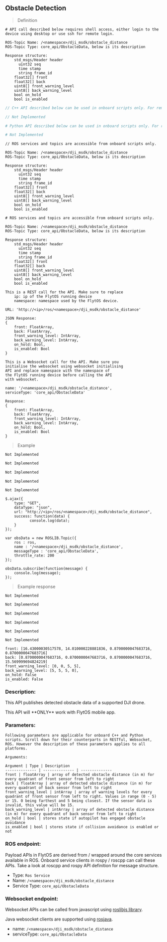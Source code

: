 ## Obstacle Detection

> Definition

```shell
# API call described below requires shell access, either login to the device using desktop or use ssh for remote login.

ROS-Topic Name: /<namespace>/dji_msdk/obstacle_distance
ROS-Topic Type: core_api/ObstacleData, below is its description

Response structure:
    std_msgs/Header header
      uint32 seq
      time stamp
      string frame_id
    float32[] front
    float32[] back
    uint8[] front_warning_level
    uint8[] back_warning_level
    bool on_hold
    bool is_enabled
```

```cpp
// C++ API described below can be used in onboard scripts only. For remote scripts you can use http client libraries to call FlytOS REST endpoints from C++.

// Not Implemented
```

```python
# Python API described below can be used in onboard scripts only. For remote scripts you can use http client libraries to call FlytOS REST endpoints from Python.

# Not Implemented
```

```cpp--ros
// ROS services and topics are accessible from onboard scripts only.

ROS-Topic Name: /<namespace>/dji_msdk/obstacle_distance
ROS-Topic Type: core_api/ObstacleData, below is its description

Response structure:
    std_msgs/Header header
      uint32 seq
      time stamp
      string frame_id
    float32[] front
    float32[] back
    uint8[] front_warning_level
    uint8[] back_warning_level
    bool on_hold
    bool is_enabled
```

```python--ros
# ROS services and topics are accessible from onboard scripts only.

ROS-Topic Name: /<namespace>/dji_msdk/obstacle_distance
ROS-Topic Type: core_api/ObstacleData, below is its description

Response structure:
    std_msgs/Header header
      uint32 seq
      time stamp
      string frame_id
    float32[] front
    float32[] back
    uint8[] front_warning_level
    uint8[] back_warning_level
    bool on_hold
    bool is_enabled
```

```javascript--REST
This is a REST call for the API. Make sure to replace 
    ip: ip of the FlytOS running device
    namespace: namespace used by the FlytOS device.

URL: 'http://<ip>/ros/<namespace>/dji_msdk/obstacle_distance'

JSON Response:
{
    front: FloatArray,
    back: FloatArray,
    front_warning_level: IntArray,
    back_warning_level: IntArray,
    on_hold: Bool,
    is_enabled: Bool
}
```

```javascript--Websocket
This is a Websocket call for the API. Make sure you 
initialise the websocket using websocket initialising 
API and replace namespace with the namespace of 
the FlytOS running device before calling the API 
with websocket.

name: '/<namespace>/dji_msdk/obstacle_distance',
serviceType: 'core_api/ObstacleData'

Response:
{
    front: FloatArray,
    back: FloatArray,
    front_warning_level: IntArray,
    back_warning_level: IntArray,
    on_hold: Bool,
    is_enabled: Bool
}
```

> Example

```shell
Not Implemented
```

```cpp
Not Implemented
```

```python
Not Implemented
```

```cpp--ros
Not Implemented
```

```python--ros
Not Implemented
```

```javascript--REST
$.ajax({
    type: "GET",
    dataType: "json",
    url: "http://<ip>/ros/<namespace>/dji_msdk/obstacle_distance",
    success: function(data) {
           console.log(data);
    }
});
```

```javascript--Websocket
var obsData = new ROSLIB.Topic({
    ros : ros,
    name : '/<namespace>/dji_msdk/obstacle_distance',
    messageType : 'core_api/ObstacleData',
    throttle_rate: 200
});

obsData.subscribe(function(message) {
    console.log(message);
});
```


> Example response

```shell
Not Implemented
```

```cpp
Not Implemented
```

```python
Not Implemented
```

```cpp--ros
Not Implemented
```

```python--ros
Not Implemented
```

```javascript--REST
Not Implemented
```

```javascript--Websocket
front: [16.43000030517578, 14.010000228881836, 0.8700000047683716, 0.8700000047683716]
back: [0.8700000047683716, 0.8700000047683716, 0.8700000047683716, 15.569999694824219]
front_warning_level: [0, 0, 5, 5],
back_warning_level: [5, 5, 5, 0],
on_hold: False
is_enabled: False
```

### Description:

This API publishes detected obstacle data of a supported DJI drone.

<aside class="warning">
    This API will **ONLY** work with FlytOS mobile app.
</aside>

### Parameters:
    
    Following parameters are applicable for onboard C++ and Python scripts. Scroll down for their counterparts in RESTful, Websocket, ROS. However the description of these parameters applies to all platforms. 
    
    Arguments:
    
    Argument | Type | Description
    -------------- | -------------- | --------------
    front | floatArray | array of detected obstacle distance (in m) for every quadrant of front sensor from left to right
    back | floatArray | array of detected obstacle distance (in m) for every quadrant of back sensor from left to right
    front_warning_level | intArray | array of warning levels for every quadrant of front sensor from left to right. Values in range (0 - 5) or 15. 0 being farthest and 5 being closest. If the sensor data is invalid, this value will be 15.
    back_warning_level | intArray | array of detected obstacle distance (in m) for every quadrant of back sensor from left to right
    on_hold | bool | stores state if autopilot has engaged obstacle avoidance
    is_enabled | bool | stores state if collision avoidance is enabled or not
    

### ROS endpoint:

Payload APIs in FlytOS are derived from / wrapped around the core services available in ROS. Onboard service clients in rospy / roscpp can call these APIs. Take a look at roscpp and rospy API definition for message structure. 

* Type: `Ros Service`
* Name: `/<namespace>/dji_msdk/obstacle_distance`
* Service Type: `core_api/ObstacleData`

### Websocket endpoint:

Websocket APIs can be called from javascript using [roslibjs library](https://github.com/RobotWebTools/roslibjs).

Java websocket clients are supported using [rosjava](http://wiki.ros.org/rosjava).

* name: `/<namespace>/dji_msdk/obstacle_distance`
* serviceType: `core_api/ObstacleData`
